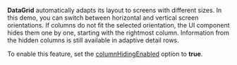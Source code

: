 **DataGrid** automatically adapts its layout to screens with different sizes. In this demo, you can switch between horizontal and vertical screen orientations. If columns do not fit the selected orientation, the UI component hides them one by one, starting with the rightmost column. Information from the hidden columns is still available in adaptive detail rows.

To enable this feature, set the [columnHidingEnabled](/Documentation/ApiReference/UI_Widgets/dxDataGrid/Configuration/#columnHidingEnabled) option to **true**.
